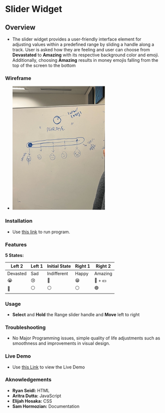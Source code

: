 # Slider Widget

## Overview
- The slider widget provides a user-friendly interface element for adjusting values within a predefined range by sliding a handle along a track. User is asked how they are feeling and user can choose from **Devastated** to **Amazing** with its respective background color and emoji. Additionally, choosing **Amazing** results in money emojis falling from the top of the screen to the bottom

### Wireframe
- <img src="images/IMG_6194.jpg" alt="wireframe" width="300"/>

### Installation
- Use [this link](https://html-preview.github.io/?url=https://github.com/cse110-sp24-group18/warmup-exercise/blob/slider-full-implementation/slider/slider-widget.html) to run program.

### Features

**5 States:**

| Left 2 | Left 1 | Initial State | Right 1 | Right 2  |
|----------|----------|----------|----------|----------|
|    Devasted |    Sad|    Indifferent |    Happy |    Amazing |
|      😭  |    😢  |    🫤          |    😁    |    🤣 + 💵|
|    🔵 |   ⚪️ |     ⚪️ |     ⚪️ |    🟢 |


### Usage
- **Select** and **Hold** the Range slider handle and **Move** left to right 

### Troubleshooting
- No Major Programming issues, simple quality of life adjustments such as smoothness and improvements in visual design.

### Live Demo

-  Use [this Link](https://youtu.be/HsndNf12wpM) to view the Live Demo



### Aknowledgements
- **Ryan Seidl:** HTML
- **Aritra Dutta:** JavaScript
- **Elijah Hosaka:** CSS
- **Sam Hormozian:** Documentation

 
